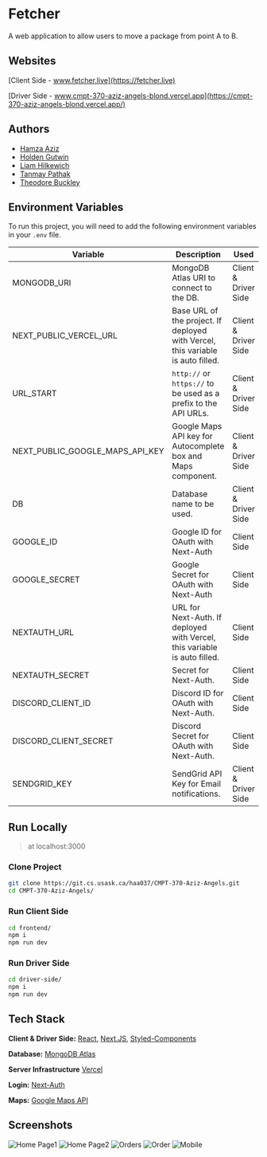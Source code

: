 
# Fetcher

A web application to allow users to move a package from point A to B.

## Websites

[Client Side - www.fetcher.live](https://fetcher.live)

[Driver Side - www.cmpt-370-aziz-angels-blond.vercel.app](https://cmpt-370-aziz-angels-blond.vercel.app/)

## Authors

- [Hamza Aziz](https://www.linkedin.com/in/hamzaaziz975/)
- [Holden Gutwin](https://www.linkedin.com/in/holdengutwin/)
- [Liam Hilkewich](https://www.linkedin.com/in/liam-hilkewich-8322a0234/)
- [Tanmay Pathak](https://www.tanmaypathak.tech/)
- [Theodore Buckley](https://www.youtube.com/watch?v=dQw4w9WgXcQ)

## Environment Variables

To run this project, you will need to add the following environment variables in your `.env` file.

| Variable                        | Description                                                                     | Used                 |
|---------------------------------|---------------------------------------------------------------------------------|----------------------|
| MONGODB_URI                     | MongoDB Atlas URI to connect to the DB.                                         | Client & Driver Side |
| NEXT_PUBLIC_VERCEL_URL          | Base URL of the project. If deployed with Vercel, this variable is auto filled. | Client & Driver Side |
| URL_START                       | `http://` or `https://` to be used as a prefix to the API URLs.                 | Client & Driver Side |
| NEXT_PUBLIC_GOOGLE_MAPS_API_KEY | Google Maps API key for Autocomplete box and Maps component.                    | Client & Driver Side |
| DB                              | Database name to be used.                                                       | Client & Driver Side |
| GOOGLE_ID                       | Google ID for OAuth with Next-Auth                                              | Client Side          |
| GOOGLE_SECRET                   | Google Secret for OAuth with Next-Auth                                          | Client Side          |
| NEXTAUTH_URL                    | URL for Next-Auth. If deployed with Vercel, this variable is auto filled.       | Client Side          |
| NEXTAUTH_SECRET                 | Secret for Next-Auth.                                                           | Client Side          |
| DISCORD_CLIENT_ID               | Discord ID for OAuth with Next-Auth.                                            | Client Side          |
| DISCORD_CLIENT_SECRET           | Discord Secret for OAuth with Next-Auth.                                        | Client Side          |
| SENDGRID_KEY                    | SendGrid API Key for Email notifications.                                       | Client & Driver Side |

## Run Locally

> at localhost:3000

### Clone Project

```bash
git clone https://git.cs.usask.ca/haa037/CMPT-370-Aziz-Angels.git
cd CMPT-370-Aziz-Angels/
```

### Run Client Side

```bash
cd frontend/
npm i
npm run dev
```

### Run Driver Side

```bash
cd driver-side/
npm i
npm run dev
```

## Tech Stack

**Client & Driver Side:** [React](https://reactjs.org), [Next.JS](https://nextjs.org), [Styled-Components](https://styled-components.com)

**Database:** [MongoDB Atlas](https://www.mongodb.com/atlas/database)

**Server Infrastructure** [Vercel](https://vercel.com/)

**Login:** [Next-Auth](https://next-auth.js.org)

**Maps:** [Google Maps API](https://developers.google.com/maps)

## Screenshots

![Home Page1](/images/homepage.png)
![Home Page2](/images/homepage-1.png)
![Orders](/images/orders.png)
![Order](/images/order.png)
![Mobile](/images/mobile.png)
